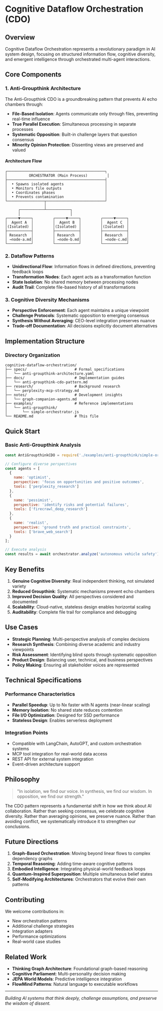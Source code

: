 # Cognitive Dataflow Orchestration (CDO)

## Overview

Cognitive Dataflow Orchestration represents a revolutionary paradigm in AI system design, focusing on structured information flow, cognitive diversity, and emergent intelligence through orchestrated multi-agent interactions.

## Core Components

### 1. Anti-Groupthink Architecture

The Anti-Groupthink CDO is a groundbreaking pattern that prevents AI echo chambers through:

- **File-Based Isolation**: Agents communicate only through files, preventing real-time influence
- **True Parallel Execution**: Simultaneous processing in separate processes
- **Systematic Opposition**: Built-in challenge layers that question consensus
- **Minority Opinion Protection**: Dissenting views are preserved and valued

#### Architecture Flow

```
┌─────────────────────────────────────────────┐
│          ORCHESTRATOR (Main Process)         │
├─────────────────────────────────────────────┤
│  • Spawns isolated agents                   │
│  • Monitors file outputs                    │
│  • Coordinates phases                       │
│  • Prevents contamination                   │
└─────────────────┬───────────────────────────┘
                  │
      ┌───────────┴───────────┐
      │                       │
┌─────▼─────┐         ┌─────▼─────┐         ┌─────▼─────┐
│  Agent A  │         │  Agent B  │         │  Agent C  │
│(Isolated) │         │(Isolated) │         │(Isolated) │
├───────────┤         ├───────────┤         ├───────────┤
│ Research  │         │ Research  │         │ Research  │
│ →node-a.md│         │ →node-b.md│         │ →node-c.md│
└───────────┘         └───────────┘         └───────────┘
```

### 2. Dataflow Patterns

- **Unidirectional Flow**: Information flows in defined directions, preventing feedback loops
- **Transformation Nodes**: Each agent acts as a transformation function
- **State Isolation**: No shared memory between processing nodes
- **Audit Trail**: Complete file-based history of all transformations

### 3. Cognitive Diversity Mechanisms

- **Perspective Enforcement**: Each agent maintains a unique viewpoint
- **Challenge Protocols**: Systematic opposition to emerging consensus
- **Synthesis Without Averaging**: CEO-level integration preserves nuance
- **Trade-off Documentation**: All decisions explicitly document alternatives

## Implementation Structure

### Directory Organization

```
cognitive-dataflow-orchestration/
├── specs/                      # Formal specifications
│   └── anti-groupthink-architecture.yaml
├── docs/                       # Implementation guides
│   └── anti-groupthink-cdo-pattern.md
├── research/                   # Background research
│   └── perplexity-mcp-strategy.md
├── notes/                      # Development insights
│   └── graph-companion-agents.md
├── examples/                   # Reference implementations
│   └── anti-groupthink/
│       └── simple-orchestrator.js
└── README.md                   # This file
```

## Quick Start

### Basic Anti-Groupthink Analysis

```javascript
const AntiGroupthinkCDO = require('./examples/anti-groupthink/simple-orchestrator');

// Configure diverse perspectives
const agents = [
  {
    name: 'optimist',
    perspective: 'focus on opportunities and positive outcomes',
    tools: ['perplexity_research']
  },
  {
    name: 'pessimist',
    perspective: 'identify risks and potential failures',
    tools: ['firecrawl_deep_research']
  },
  {
    name: 'realist',
    perspective: 'ground truth and practical constraints',
    tools: ['brave_web_search']
  }
];

// Execute analysis
const results = await orchestrator.analyze('autonomous vehicle safety');
```

## Key Benefits

1. **Genuine Cognitive Diversity**: Real independent thinking, not simulated variety
2. **Reduced Groupthink**: Systematic mechanisms prevent echo chambers
3. **Improved Decision Quality**: All perspectives considered and documented
4. **Scalability**: Cloud-native, stateless design enables horizontal scaling
5. **Auditability**: Complete file trail for compliance and debugging

## Use Cases

- **Strategic Planning**: Multi-perspective analysis of complex decisions
- **Research Synthesis**: Combining diverse academic and industry viewpoints
- **Risk Assessment**: Identifying blind spots through systematic opposition
- **Product Design**: Balancing user, technical, and business perspectives
- **Policy Making**: Ensuring all stakeholder voices are represented

## Technical Specifications

### Performance Characteristics

- **Parallel Speedup**: Up to Nx faster with N agents (near-linear scaling)
- **Memory Isolation**: No shared state reduces contention
- **File I/O Optimization**: Designed for SSD performance
- **Stateless Design**: Enables serverless deployment

### Integration Points

- Compatible with LangChain, AutoGPT, and custom orchestration systems
- MCP tool integration for real-world data access
- REST API for external system integration
- Event-driven architecture support

## Philosophy

> "In isolation, we find our voice. In synthesis, we find our wisdom. In opposition, we find our strength."

The CDO pattern represents a fundamental shift in how we think about AI collaboration. Rather than seeking consensus, we celebrate cognitive diversity. Rather than averaging opinions, we preserve nuance. Rather than avoiding conflict, we systematically introduce it to strengthen our conclusions.

## Future Directions

1. **Graph-Based Orchestration**: Moving beyond linear flows to complex dependency graphs
2. **Temporal Reasoning**: Adding time-aware cognitive patterns
3. **Embodied Intelligence**: Integrating physical-world feedback loops
4. **Quantum-Inspired Superposition**: Multiple simultaneous belief states
5. **Self-Modifying Architectures**: Orchestrators that evolve their own patterns

## Contributing

We welcome contributions in:
- New orchestration patterns
- Additional challenge strategies
- Integration adapters
- Performance optimizations
- Real-world case studies

## Related Work

- **Thinking Graph Architecture**: Foundational graph-based reasoning
- **Cognitive Parliament**: Multi-personality decision making
- **JEPA World Models**: Predictive intelligence integration
- **FlowMind Patterns**: Natural language to executable workflows

---

*Building AI systems that think deeply, challenge assumptions, and preserve the wisdom of dissent.*